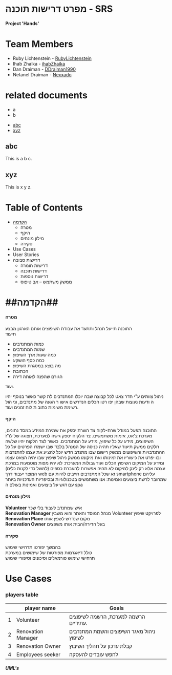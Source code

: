 # מפרט דרישות תוכנה  - SRS


#### Project 'Hands' 

Team Members
============
* Ruby Lichtenstein - <a href="https://github.com/RubyLichtenstein" target="_blank">RubyLichtenstein</a>
* Ihab Zhaika - <a href="https://github.com/ihabZhaika" target="_blank">ihabZhaika</a>
* Dan Draiman - <a href="https://github.com/DDraiman1990" target="_blank">DDraiman1990</a>
* Netanel Draiman - <a href="https://github.com/Nexxado" target="_blank">Nexxado</a>

related documents
=================
 * a
 * b 
 


<!-- toc -->
- [abc](#abc)
- [xyz](#xyz)
<!-- tocstop -->

## abc
This is a b c.

## xyz
This is x y z.



Table of Contents
=================

  * [הקדמה](הקדמה#)
    * מטרה
    * היקף
    * מילון מונחים
    * סקירה
  * Use Cases
  * User Stories
  * דרישות סביבה
    * דרישות חומרה
    * דרישות תוכנה
    * דרישות נוספות
    * ממשק משתמש – אב טיפוס

##הקדמה## 
=====

#### מטרה

התוכנה תייעל תנהל ותתעד את עבודת השיפוצים אותם הארגון מבצע
</br>
תיעוד
 
 * כמות המתנדבים
 * שמות המתנדבים
 * כמה שעות ארך השיפוץ
 * כמה כסף הושקע
 * מה בוצע במסגרת השיפוץ
 * הכתובת
 * הגורם שהפנה לאותה דירה

ועוד.

ניהול צוותים
ע"י חדר צאט לכל קבוצה
שבה יוכלו המתנדבים לת
קשר כאשר בנוסף יהיו ה
ודעות נעוצות שבהן יפו
רטו הכלים הנדרשים אישו
ר הגעה של מתנדבים, וני
הול רשימת משימות  כתוב
ת לוח זמנים ועוד.
 
#### היקף

התוכנה תפעל במודל שרת-לקוח 
צד השרת יספק את שמירת המידע במסד נתונים, מערכת צ'אט, אימות משתמשים.
צד הלקוח יספק גישה למערכת, תצוגה של לו"ז השיפוצים, מידע על כל שיפוץ, מידע על המתנדבים.
כאשר לצד הלקוח יהיו שלשה חלקים 
ממשק תיעוד שאליו תהיה כניסה של המנהל בלבד שבו ישמרו הפרטים על כל ההתנדבויות והשיפוצים 
ממשק רישום שבו מתנדב חדש יוכל להציע את עצמו להתנדבות ובו יפרט את כישוריו את זמינותו ואת מיקומו 
ממשק ניהול שיפוץ שבו יהיה הצאט עצמו ומידע על המיקום השיפוץ הכלים ועוד 
גבולות המערכת:
לא יהיו מפות מוטמעות במרכת עצמה אלא רק לינק למיקום 
לא תהיה אפשרות להעברת כספים (למשל כדי לקנות כלים) 
המוצר יעבוד דרך web  זא שכל המתנדבים חייבים להיות עם  smartphone עליהם שמחובר לרשת 
ביצועים ואמינות:
אנו משתמשים בטכנולוגיות ובסיפריות העדכניות ביותר עם דגש על ביצועים ואמינות בעולם ה spa 

#### מילון מונחים

**Volunteer**  איש שמתנדב לעבוד בלי שכר
</br>
**Renovation Manager** מנהל המוסד והאתר והוא משבץ Volunteer לפרויקט שיפוץ
</br>
**Renovation Place** מקום שנדרש לשפץ אותו
</br>
**Renovation Owner** בעל הדירה/הבית אותו משפצים
</br>

#### סקירה

בהמשך יפורטו תרחישי שימוש 
</br>
כולל דיאגרמות מפורטות של שימושים במערכת 
</br>
תרחישי שימוש פורמאלים וסיכונים וסיפורי שימוש 

Use Cases
========

### players table 
|    |player name     | Goals | 
|----|----------------|-------|
| 1  | Volunteer  |  הרשמה למערכת, הרשמה לשיפוצים עתידיים. | 
| 2 | Renovation Manager  | ניהול מאגר השיפוצים והשמת המתנדבים לשיפוץ | 
| 3 | Renovation Owner | קבלת עדכון על תהליך השיבוץ |  
| 4 | Employees seeker | לחפש עובדים להעסקה |  

##### UML's

 
